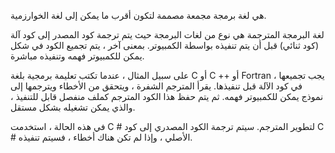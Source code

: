  هي لغة برمجة مجمعة مصممة لتكون أقرب ما يمكن إلى لغة الخوارزمية.

لغة البرمجة المترجمة هي نوع من لغات البرمجة حيث يتم ترجمة كود المصدر إلى كود آلة (كود ثنائي) قبل أن يتم تنفيذه بواسطة الكمبيوتر. بمعنى آخر ، يتم تجميع الكود في شكل يمكن للكمبيوتر فهمه وتنفيذه مباشرة.

على سبيل المثال ، عندما تكتب تعليمة برمجية بلغة C أو C ++ أو Fortran ، يجب تجميعها في كود الآلة قبل تنفيذها. يقرأ المترجم الشفرة ، ويتحقق من الأخطاء ويترجمها إلى نموذج يمكن للكمبيوتر فهمه. ثم يتم حفظ هذا الكود المترجم كملف منفصل قابل للتنفيذ ، والذي يمكن تشغيله بشكل مستقل.

في هذه الحالة ، استخدمت C # لتطوير المترجم. سيتم ترجمة الكود المصدري إلى كود C # الأصلي ، وإذا لم تكن هناك أخطاء ، فسيتم تنفيذه.
